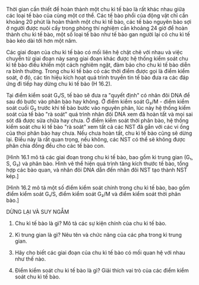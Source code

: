 Thời gian cần thiết để hoàn thành một chu kì tế bào là rất khác nhau giữa các loại tế bào của cùng một cơ thể. Các tế bào phổi của động vật chỉ cần khoảng 20 phút là hoàn thành một chu kì tế bào, các tế bào nguyên bào sợi ở người được nuôi cấy trong phòng thí nghiệm cần khoảng 24 giờ để hoàn thành chu kì tế bào, một số loại tế bào như tế bào gan người lại có chu kì tế bào kéo dài tới hơn một năm.

Các giai đoạn của chu kì tế bào có mối liên hệ chặt chẽ với nhau và việc chuyển từ giai đoạn này sang giai đoạn khác được hệ thống kiểm soát chu kì tế bào điều khiển một cách nghiêm ngặt, đảm bảo cho chu kì tế bào diễn ra bình thường. Trong chu kì tế bào có các thời điểm được gọi là điểm kiểm soát, ở đó, các tín hiệu kích hoạt quá trình truyền tin tế bào đưa ra các đáp ứng đi tiếp hay dừng chu kì tế bào (H 16.2).

Tại điểm kiểm soát G₁/S, tế bào sẽ đưa ra "quyết định" có nhân đôi DNA để sau đó bước vào phân bào hay không. Ở điểm kiểm soát G₂/M - điểm kiểm soát cuối G₂ trước khi tế bào bước vào nguyên phân, lúc này hệ thống kiểm soát của tế bào "rà soát" quá trình nhân đôi DNA xem đã hoàn tất và mọi sai sót đã được sửa chữa hay chưa. Ở điểm kiểm soát thời phân bào, hệ thống kiểm soát chu kì tế bào "rà soát" xem tất cả các NST đã gắn với các vi ống của thoi phân bào hay chưa. Nếu chưa hoàn tất, chu kì tế bào cũng sẽ dừng lại. Điều này là rất quan trọng, nếu không, các NST có thể sẽ không được phân chia đồng đều cho các tế bào con.

[Hình 16.1 mô tả các giai đoạn trong chu kì tế bào, bao gồm kì trung gian (G₁, S, G₂) và phân bào. Hình vẽ thể hiện quá trình tăng kích thước tế bào, tổng hợp các bào quan, và nhân đôi DNA dẫn đến nhân đôi NST tạo thành NST kép.]

[Hình 16.2 mô tả một số điểm kiểm soát chính trong chu kì tế bào, bao gồm điểm kiểm soát G₁/S, điểm kiểm soát G₂/M và điểm kiểm soát thời phân bào.]

DỪNG LẠI VÀ SUY NGẪM

1. Chu kì tế bào là gì? Mô tả các sự kiện chính của chu kì tế bào.

2. Kì trung gian là gì? Nêu tên và chức năng của các pha trong kì trung gian.

3. Hãy cho biết các giai đoạn của chu kì tế bào có mối quan hệ với nhau như thế nào.

4. Điểm kiểm soát chu kì tế bào là gì? Giải thích vai trò của các điểm kiểm soát chu kì tế bào.